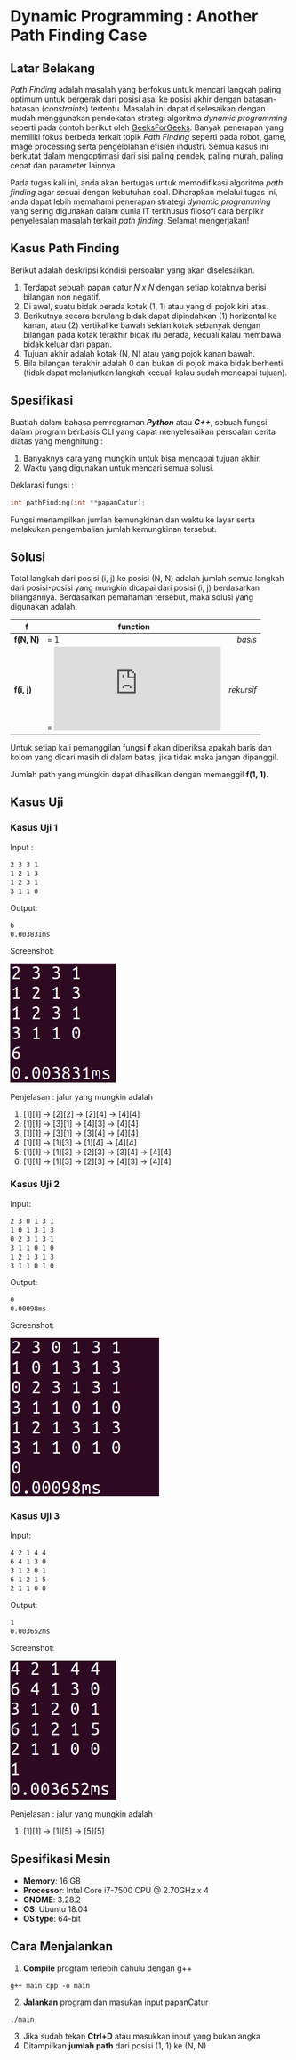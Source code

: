 # Dynamic Programming : Another Path Finding Case

## Latar Belakang
*Path Finding* adalah masalah yang berfokus untuk mencari langkah paling optimum untuk bergerak dari posisi asal ke posisi akhir dengan batasan-batasan (*constraints*) tertentu. Masalah ini dapat diselesaikan dengan mudah menggunakan pendekatan strategi algoritma *dynamic programming* seperti pada contoh berikut oleh  [GeeksForGeeks](https://www.geeksforgeeks.org/min-cost-path-dp-6/). Banyak penerapan yang memiliki fokus berbeda terkait topik *Path Finding* seperti pada robot, game, image processing serta pengelolahan efisien industri. Semua kasus ini berkutat dalam mengoptimasi dari sisi paling pendek, paling murah, paling cepat dan parameter lainnya. 

Pada tugas kali ini, anda akan bertugas untuk memodifikasi algoritma *path finding* agar sesuai dengan kebutuhan soal. Diharapkan melalui tugas ini, anda dapat lebih memahami penerapan strategi *dynamic programming* yang sering digunakan dalam dunia IT terkhusus filosofi cara berpikir penyelesaian masalah terkait *path finding*. Selamat mengerjakan!

## Kasus Path Finding
Berikut adalah deskripsi kondisi persoalan yang akan diselesaikan.
1. Terdapat sebuah papan catur *N x N* dengan setiap kotaknya berisi bilangan non negatif.
2. Di awal, suatu bidak berada kotak (1, 1) atau yang di pojok kiri atas.
3. Berikutnya secara berulang bidak dapat dipindahkan (1) horizontal ke kanan, atau (2) vertikal ke bawah sekian kotak sebanyak dengan bilangan pada kotak terakhir bidak itu berada, kecuali kalau membawa bidak keluar dari papan.
4. Tujuan akhir adalah kotak (N, N) atau yang pojok kanan bawah.
5. Bila bilangan terakhir adalah 0 dan bukan di pojok maka bidak berhenti (tidak dapat melanjutkan langkah kecuali kalau sudah mencapai tujuan).

## Spesifikasi

Buatlah dalam bahasa pemrograman **_Python_** atau **_C++_**, sebuah fungsi dalam program berbasis CLI yang dapat menyelesaikan persoalan cerita diatas yang menghitung :
1. Banyaknya cara yang mungkin untuk bisa mencapai tujuan akhir.
2. Waktu yang digunakan untuk mencari semua solusi.

Deklarasi fungsi :
```C++
int pathFinding(int **papanCatur);
```
Fungsi menampilkan jumlah kemungkinan dan waktu ke layar serta melakukan pengembalian jumlah kemungkinan tersebut.

## Solusi
Total langkah dari posisi (i, j) ke posisi (N, N) adalah jumlah semua langkah dari posisi-posisi yang mungkin dicapai dari posisi (i, j) berdasarkan bilangannya. Berdasarkan pemahaman tersebut, maka solusi yang digunakan adalah:

f|function||
---| --- | ---:
**f(N, N)**| = 1 | *basis*<br/>
**f(i, j)** | = !["Equation"](http://latex.codecogs.com/gif.latex?%5Csum_%7Bc%3D0%7D%5E%7BpapanCatur%5Bi%5D%5Bj%5D%7Df%28i&amp;plus;c%2C%20j&amp;plus;%28papanCatur%5Bi%5D%5Bj%5D-c%29%29) | *rekursif*

Untuk setiap kali pemanggilan fungsi **f** akan diperiksa apakah baris dan kolom yang dicari masih di dalam batas, jika tidak maka jangan dipanggil.

Jumlah path yang mungkin dapat dihasilkan dengan memanggil **f(1, 1)**.

## Kasus Uji
### Kasus Uji 1 
Input :
```
2 3 3 1
1 2 1 3
1 2 3 1
3 1 1 0
```
Output:
```
6
0.003831ms
```
Screenshot:

![Kasus Uji 1](screenshoot/tes1.png)

Penjelasan :
jalur yang mungkin adalah
1. [1][1] -> [2][2] -> [2][4] -> [4][4]
2. [1][1] -> [3][1] -> [4][3] -> [4][4]
3. [1][1] -> [3][1] -> [3][4] -> [4][4]
4. [1][1] -> [1][3] -> [1][4] -> [4][4]
5. [1][1] -> [1][3] -> [2][3] -> [3][4] -> [4][4]
6. [1][1] -> [1][3] -> [2][3] -> [4][3] -> [4][4]

### Kasus Uji 2
Input:
```
2 3 0 1 3 1
1 0 1 3 1 3
0 2 3 1 3 1
3 1 1 0 1 0
1 2 1 3 1 3
3 1 1 0 1 0
```
Output:
```
0
0.00098ms
```

Screenshot:

![Kasus Uji 2](screenshoot/tes2.png)

### Kasus Uji 3
Input:
```
4 2 1 4 4
6 4 1 3 0
3 1 2 0 1
6 1 2 1 5
2 1 1 0 0
```
Output:
```
1
0.003652ms
```

Screenshot:

![Kasus Uji 3](screenshoot/tes3.png)

Penjelasan :
jalur yang mungkin adalah
1. [1][1] -> [1][5] -> [5][5]

## Spesifikasi Mesin

* **Memory**: 16 GB
* **Processor**: Intel Core i7-7500 CPU @ 2.70GHz x 4
* **GNOME**: 3.28.2
* **OS**: Ubuntu 18.04
* **OS type**: 64-bit

## Cara Menjalankan

1. **Compile** program terlebih dahulu dengan g++
```
g++ main.cpp -o main
```
2. **Jalankan** program dan masukan input papanCatur
```
./main
```
3. Jika sudah tekan **Ctrl+D** atau masukkan input yang bukan angka
4. Ditampilkan **jumlah path** dari posisi (1, 1) ke (N, N)